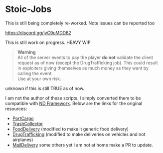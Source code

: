 

# Stoic-Jobs

This is still being completely re-worked. 
Note issues can be reported too 

https://discord.gg/jvC9uMDD82



This is still work on progress. HEAVY WIP

> **Warning**  
> All of the server events to pay the player **do not** validate the client request as of now (except the DrugTrafficking job). 
> This could result in exploiters giving themselves as much money as they want by calling the event.  
> Use at your own risk.

unknown if this is still TRUE as of now.

I am not the author of these scripts. I simply converted them to be compatible with [ND Framework](https://github.com/Andyyy7666/ND_Framework). Below are the links for the original resources:  
- [PortCargo](https://forum.cfx.re/t/release-esx-standalone-order-preparation-delivery-job/1922803)
- [TrashCollector](https://forum.cfx.re/t/standalone-release-trashmaster-job/4049981)
- [FoodDelivery](https://forum.cfx.re/t/release-delivery-jobs-no-need-for-job-system/221649) (modified to make it generic food delivery)
- [DrugTrafficking](https://forum.cfx.re/t/air-trafficking-drugs-job-trashmaster-job-redeaux-standalone/4072328) (modified to make deliveries on vehicles and not airplanes)
- [MailDelivery](https://forum.cfx.re/t/maildelivery-v1-0-2-standalone-mail-delivery-job-for-paleto-bay-grapeseed-and-sandy-shores-extra-esx-addon/168076)
some others yet I am not at home make a PR to update.
